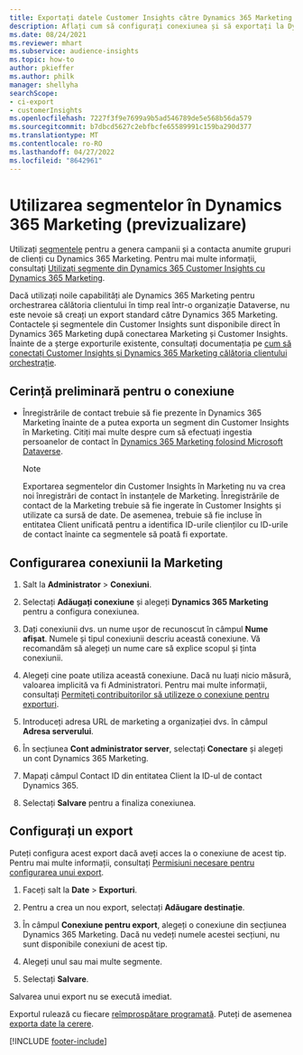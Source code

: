 ```yaml
---
title: Exportați datele Customer Insights către Dynamics 365 Marketing
description: Aflați cum să configurați conexiunea și să exportați la Dynamics 365 Marketing.
ms.date: 08/24/2021
ms.reviewer: mhart
ms.subservice: audience-insights
ms.topic: how-to
author: pkieffer
ms.author: philk
manager: shellyha
searchScope:
- ci-export
- customerInsights
ms.openlocfilehash: 7227f3f9e7699a9b5ad546789de5e568b56da579
ms.sourcegitcommit: b7dbcd5627c2ebfbcfe65589991c159ba290d377
ms.translationtype: MT
ms.contentlocale: ro-RO
ms.lasthandoff: 04/27/2022
ms.locfileid: "8642961"
---
```

# <a name="use-segments-in-dynamics-365-marketing-preview"></a>Utilizarea segmentelor în Dynamics 365 Marketing (previzualizare)



Utilizați [segmentele](segments.md) pentru a genera campanii și a contacta anumite grupuri de clienți cu Dynamics 365 Marketing. Pentru mai multe informații, consultați [Utilizați segmente din Dynamics 365 Customer Insights cu Dynamics 365 Marketing](/dynamics365/marketing/customer-insights-segments).

Dacă utilizați noile capabilități ale Dynamics 365 Marketing pentru orchestrarea călătoria clientului în timp real într-o organizație Dataverse, nu este nevoie să creați un export standard către Dynamics 365 Marketing. Contactele și segmentele din Customer Insights sunt disponibile direct în Dynamics 365 Marketing după conectarea Marketing și Customer Insights. Înainte de a șterge exporturile existente, consultați documentația pe [cum să conectați Customer Insights și Dynamics 365 Marketing călătoria clientului orchestrație](/dynamics365/marketing/real-time-marketing-ci-profile).

## <a name="prerequisite-for-a-connection"></a>Cerință preliminară pentru o conexiune

- Înregistrările de contact trebuie să fie prezente în Dynamics 365 Marketing înainte de a putea exporta un segment din Customer Insights în Marketing. Citiți mai multe despre cum să efectuați ingestia persoanelor de contact în [Dynamics 365 Marketing folosind Microsoft Dataverse](connect-dataverse-managed-lake.md).

  > [!NOTE]
  > Exportarea segmentelor din Customer Insights în Marketing nu va crea noi înregistrări de contact în instanțele de Marketing. Înregistrările de contact de la Marketing trebuie să fie ingerate în Customer Insights și utilizate ca sursă de date. De asemenea, trebuie să fie incluse în entitatea Client unificată pentru a identifica ID-urile clienților cu ID-urile de contact înainte ca segmentele să poată fi exportate.

## <a name="set-up-connection-to-marketing"></a>Configurarea conexiunii la Marketing

1. Salt la **Administrator** > **Conexiuni**.

1. Selectați **Adăugați conexiune** și alegeți **Dynamics 365 Marketing** pentru a configura conexiunea.

1. Dați conexiunii dvs. un nume ușor de recunoscut în câmpul **Nume afișat**. Numele și tipul conexiunii descriu această conexiune. Vă recomandăm să alegeți un nume care să explice scopul și ținta conexiunii.

1. Alegeți cine poate utiliza această conexiune. Dacă nu luați nicio măsură, valoarea implicită va fi Administratori. Pentru mai multe informații, consultați [Permiteți contribuitorilor să utilizeze o conexiune pentru exporturi](connections.md#allow-contributors-to-use-a-connection-for-exports).

1. Introduceți adresa URL de marketing a organizației dvs. în câmpul **Adresa serverului**.

1. În secțiunea **Cont administrator server**, selectați **Conectare** și alegeți un cont Dynamics 365 Marketing.

1. Mapați câmpul Contact ID din entitatea Client la ID-ul de contact Dynamics 365.

1. Selectați **Salvare** pentru a finaliza conexiunea. 

## <a name="configure-an-export"></a>Configurați un export

Puteți configura acest export dacă aveți acces la o conexiune de acest tip. Pentru mai multe informații, consultați [Permisiuni necesare pentru configurarea unui export](export-destinations.md#set-up-a-new-export).

1. Faceți salt la **Date** > **Exporturi**.

1. Pentru a crea un nou export, selectați **Adăugare destinație**.

1. În câmpul **Conexiune pentru export**, alegeți o conexiune din secțiunea Dynamics 365 Marketing. Dacă nu vedeți numele acestei secțiuni, nu sunt disponibile conexiuni de acest tip.

1. Alegeți unul sau mai multe segmente.

1. Selectați **Salvare**.

Salvarea unui export nu se execută imediat.

Exportul rulează cu fiecare [reîmprospătare programată](system.md#schedule-tab). Puteți de asemenea [exporta date la cerere](export-destinations.md#run-exports-on-demand). 

[!INCLUDE [footer-include](includes/footer-banner.md)]
